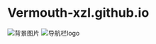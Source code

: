 # Vermouth-xzl.github.io
![背景图片](https://github.com/Vermouth-xzl/Vermouth-xzl.github.io/blob/main/background.jpg)
![导航栏logo](https://github.com/Vermouth-xzl/Vermouth-xzl.github.io/blob/main/%E4%BB%8A%E6%99%9A%E6%97%A0%E6%9C%88%E4%BA%AE.png)
